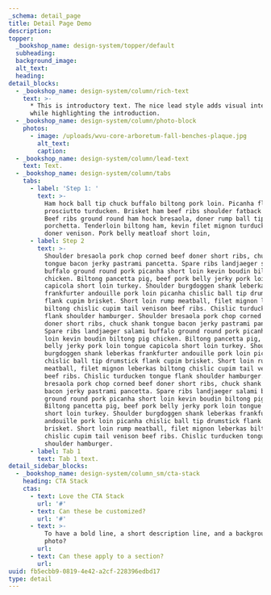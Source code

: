```yaml
---
_schema: detail_page
title: Detail Page Demo
description:
topper:
  _bookshop_name: design-system/topper/default
  subheading:
  background_image:
  alt_text:
  heading:
detail_blocks:
  - _bookshop_name: design-system/column/rich-text
    text: >-
      * This is introductory text. The nice lead style adds visual interest
      while highlighting the introduction.
  - _bookshop_name: design-system/column/photo-block
    photos:
      - image: /uploads/wvu-core-arboretum-fall-benches-plaque.jpg
        alt_text:
        caption:
  - _bookshop_name: design-system/column/lead-text
    text: Text.
  - _bookshop_name: design-system/column/tabs
    tabs:
      - label: 'Step 1: '
        text: >-
          Ham hock ball tip chuck buffalo biltong pork loin. Picanha flank
          prosciutto turducken. Brisket ham beef ribs shoulder fatback pancetta.
          Beef ribs ground round ham hock bresaola, doner rump ball tip
          porchetta. Tenderloin biltong ham, kevin filet mignon turducken pork
          doner venison. Pork belly meatloaf short loin,
      - label: Step 2
        text: >-
          Shoulder bresaola pork chop corned beef doner short ribs, chuck shank
          tongue bacon jerky pastrami pancetta. Spare ribs landjaeger salami
          buffalo ground round pork picanha short loin kevin boudin biltong pig
          chicken. Biltong pancetta pig, beef pork belly jerky pork loin tongue
          capicola short loin turkey. Shoulder burgdoggen shank leberkas
          frankfurter andouille pork loin picanha chislic ball tip drumstick
          flank cupim brisket. Short loin rump meatball, filet mignon leberkas
          biltong chislic cupim tail venison beef ribs. Chislic turducken tongue
          flank shoulder hamburger. Shoulder bresaola pork chop corned beef
          doner short ribs, chuck shank tongue bacon jerky pastrami pancetta.
          Spare ribs landjaeger salami buffalo ground round pork picanha short
          loin kevin boudin biltong pig chicken. Biltong pancetta pig, beef pork
          belly jerky pork loin tongue capicola short loin turkey. Shoulder
          burgdoggen shank leberkas frankfurter andouille pork loin picanha
          chislic ball tip drumstick flank cupim brisket. Short loin rump
          meatball, filet mignon leberkas biltong chislic cupim tail venison
          beef ribs. Chislic turducken tongue flank shoulder hamburger. Shoulder
          bresaola pork chop corned beef doner short ribs, chuck shank tongue
          bacon jerky pastrami pancetta. Spare ribs landjaeger salami buffalo
          ground round pork picanha short loin kevin boudin biltong pig chicken.
          Biltong pancetta pig, beef pork belly jerky pork loin tongue capicola
          short loin turkey. Shoulder burgdoggen shank leberkas frankfurter
          andouille pork loin picanha chislic ball tip drumstick flank cupim
          brisket. Short loin rump meatball, filet mignon leberkas biltong
          chislic cupim tail venison beef ribs. Chislic turducken tongue flank
          shoulder hamburger.
      - label: Tab 1
        text: Tab 1 text.
detail_sidebar_blocks:
  - _bookshop_name: design-system/column_sm/cta-stack
    heading: CTA Stack
    ctas:
      - text: Love the CTA Stack
        url: '#'
      - text: Can these be customized?
        url: '#'
      - text: >-
          To have a bold line, a short description line, and a background
          photo? 
        url:
      - text: Can these apply to a section?
        url:
uuid: fb5ecbb9-0819-4e42-a2cf-228396edbd17
type: detail
---
```

